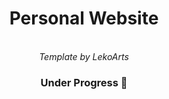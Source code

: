 <div align="center">
  <h1>Personal Website</h1><br>
  <i>Template by LekoArts</i>
  <h3>Under Progress 🚧</h3>
</div>
